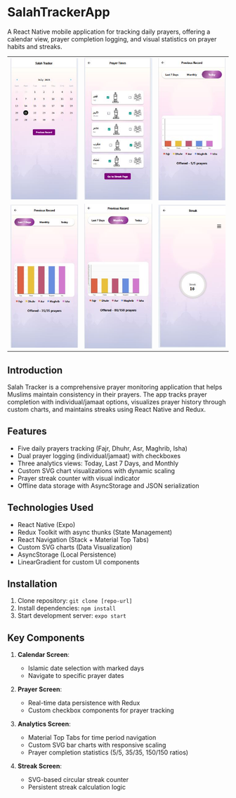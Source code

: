 # SalahTrackerApp
A React Native mobile application for tracking daily prayers, offering a calendar view, prayer completion logging, and visual statistics on prayer habits and streaks.



| | | |
|:-------------------------:|:-------------------------:|:-------------------------:|
| ![Calendar Screen](./assets/Calender.JPG) | ![Prayer Screen](./assets/Prayer.JPG) | ![Today's Analytics](./assets/DailyAnalytics.JPG) |
| ![7-Day Analytics](./assets/WeeklyAnalytics.JPG) | ![Monthly Analytics](./assets/MonthlyAnalytics.JPG) | ![Streak Screen](./assets/Streak.JPG) |

## Introduction
Salah Tracker is a comprehensive prayer monitoring application that helps Muslims maintain consistency in their prayers. The app tracks prayer completion with individual/jamaat options, visualizes prayer history through custom charts, and maintains streaks using React Native and Redux.

## Features
- Five daily prayers tracking (Fajr, Dhuhr, Asr, Maghrib, Isha)
- Dual prayer logging (individual/jamaat) with checkboxes  
- Three analytics views: Today, Last 7 Days, and Monthly  
- Custom SVG chart visualizations with dynamic scaling  
- Prayer streak counter with visual indicator  
- Offline data storage with AsyncStorage and JSON serialization  

## Technologies Used
- React Native (Expo)  
- Redux Toolkit with async thunks (State Management)  
- React Navigation (Stack + Material Top Tabs)  
- Custom SVG charts (Data Visualization)  
- AsyncStorage (Local Persistence)  
- LinearGradient for custom UI components  

## Installation
1. Clone repository: `git clone [repo-url]`  
2. Install dependencies: `npm install`  
3. Start development server: `expo start`  

## Key Components
1. **Calendar Screen**:  
   - Islamic date selection with marked days  
   - Navigate to specific prayer dates  

2. **Prayer Screen**:  
   - Real-time data persistence with Redux  
   - Custom checkbox components for prayer tracking  

3. **Analytics Screen**:  
   - Material Top Tabs for time period navigation  
   - Custom SVG bar charts with responsive scaling  
   - Prayer completion statistics (5/5, 35/35, 150/150 ratios)  

4. **Streak Screen**:  
   - SVG-based circular streak counter  
   - Persistent streak calculation logic  